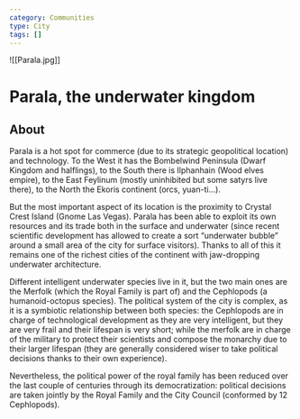 ```yaml
---
category: Communities
type: City
tags: []
---
```

![[Parala.jpg]]
# Parala, the underwater kingdom
## About
Parala is a hot spot for commerce (due to its strategic geopolitical location) and technology. To the West it has the Bombelwind Peninsula (Dwarf Kingdom and halflings), to the South there is Ilphanhain (Wood elves empire), to the East Feylinum (mostly uninhibited but some satyrs live there), to the North the Ekoris continent (orcs, yuan-ti…).

But the most important aspect of its location is the proximity to Crystal Crest Island (Gnome Las Vegas). Parala has been able to exploit its own resources and its trade both in the surface and underwater (since recent scientific development has allowed to create a sort “underwater bubble” around a small area of the city for surface visitors). Thanks to all of this it remains one of the richest cities of the continent with jaw-dropping underwater architecture.

Different intelligent underwater species live in it, but the two main ones are the Merfolk (which the Royal Family is part of) and the Cephlopods (a humanoid-octopus species). The political system of the city is complex, as it is a symbiotic relationship between both species: the Cephlopods are in charge of technological development as they are very intelligent, but they are very frail and their lifespan is very short; while the merfolk are in charge of the military to protect their scientists and compose the monarchy due to their larger lifespan (they are generally considered wiser to take political decisions thanks to their own experience).

Nevertheless, the political power of the royal family has been reduced over the last couple of centuries through its democratization: political decisions are taken jointly by the Royal Family and the City Council (conformed by 12 Cephlopods).